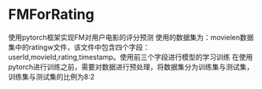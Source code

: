 # FMForRating
使用pytorch框架实现FM对用户电影的评分预测
使用的数据集为：movielen数据集中的ratingw文件，该文件中包含四个字段：userId,movieId,rating,timestamp。使用前三个字段进行模型的学习训练
在使用pytorch进行训练之前，需要对数据进行预处理，将数据集分为训练集与测试集，训练集与测试集的比例为8:2
